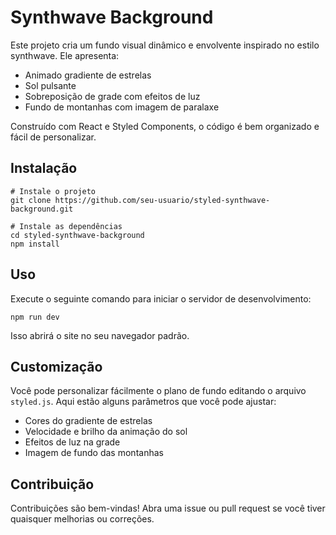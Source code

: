 # Synthwave Background

Este projeto cria um fundo visual dinâmico e envolvente inspirado no estilo synthwave. Ele apresenta:

- Animado gradiente de estrelas
- Sol pulsante
- Sobreposição de grade com efeitos de luz
- Fundo de montanhas com imagem de paralaxe

Construído com React e Styled Components, o código é bem organizado e fácil de personalizar.

## Instalação

```
# Instale o projeto
git clone https://github.com/seu-usuario/styled-synthwave-background.git

# Instale as dependências
cd styled-synthwave-background
npm install
```

## Uso

Execute o seguinte comando para iniciar o servidor de desenvolvimento:

```
npm run dev
```

Isso abrirá o site no seu navegador padrão.

## Customização

Você pode personalizar fácilmente o plano de fundo editando o arquivo `styled.js`. Aqui estão alguns parâmetros que você pode ajustar:

- Cores do gradiente de estrelas
- Velocidade e brilho da animação do sol
- Efeitos de luz na grade
- Imagem de fundo das montanhas

## Contribuição

Contribuições são bem-vindas! Abra uma issue ou pull request se você tiver quaisquer melhorias ou correções.
